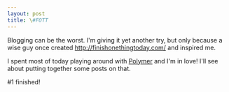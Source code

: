 ```yaml
---
layout: post
title: \#FOTT
---
```


Blogging can be the worst.  I'm giving it yet another try, but only because a wise guy once created http://finishonethingtoday.com/ and inspired me.

I spent most of today playing around with [Polymer](https://www.polymer-project.org) and I'm in love!  I'll see about putting together some posts on that.

\#1 finished!
